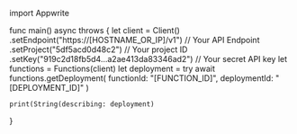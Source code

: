 import Appwrite

func main() async throws {
    let client = Client()
      .setEndpoint("https://[HOSTNAME_OR_IP]/v1") // Your API Endpoint
      .setProject("5df5acd0d48c2") // Your project ID
      .setKey("919c2d18fb5d4...a2ae413da83346ad2") // Your secret API key
    let functions = Functions(client)
    let deployment = try await functions.getDeployment(
        functionId: "[FUNCTION_ID]",
        deploymentId: "[DEPLOYMENT_ID]"
    )

    print(String(describing: deployment)
}
